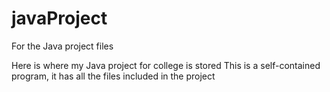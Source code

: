 # javaProject
For the Java project files

Here is where my Java project for college is stored
This is a self-contained program, it has all the files included in the project

